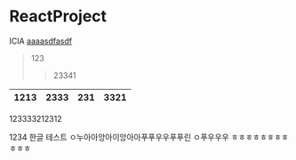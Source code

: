 # ReactProject
ICIA
<U>aaaasdfasdf</U>

>123
>>23341

|1213|2333|231|3321
|----|----|----|----
123333212312

1234
한글 테스트
ㅇ누아아앙아이앙아아푸푸우우푸푸린 ㅇ푸우우우
ㅎㅎㅎㅎㅎㅎㅎㅎㅎㅎㅎ
